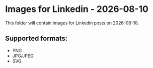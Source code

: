 # Images for Linkedin - 2026-08-10

This folder will contain images for Linkedin posts on 2026-08-10.

## Supported formats:
- PNG
- JPG/JPEG
- SVG
